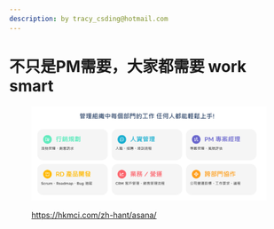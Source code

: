 ```yaml
---
description: by tracy_csding@hotmail.com
---
```


# 不只是PM需要，大家都需要 work smart



<figure><img src="../../.gitbook/assets/image (1).png" alt=""><figcaption><p><a href="https://hkmci.com/zh-hant/asana/">https://hkmci.com/zh-hant/asana/</a></p></figcaption></figure>

